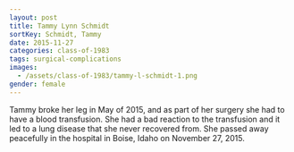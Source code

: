 ```yaml
---
layout: post
title: Tammy Lynn Schmidt
sortKey: Schmidt, Tammy
date: 2015-11-27
categories: class-of-1983
tags: surgical-complications
images:
  - /assets/class-of-1983/tammy-l-schmidt-1.png
gender: female
---
```

Tammy broke her leg in May of 2015, and as part of her surgery she had to have a blood transfusion.  She had a bad reaction to the transfusion and it led to a lung disease that she never recovered from.  She passed away peacefully in the hospital in Boise, Idaho on November 27, 2015.
